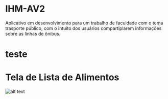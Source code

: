 # IHM-AV2
Aplicativo em desenvolvimento para um trabalho de faculdade com o tema trasporte público, com o intuíto dos usuários compartiplarem informações sobre as linhas de ônibus.

# teste

# Tela de Lista de Alimentos
![alt text](https://lh3.googleusercontent.com/d/1-ZRunAcEqfBuc-ZYqbzYFpTx6q4dwOhL)

